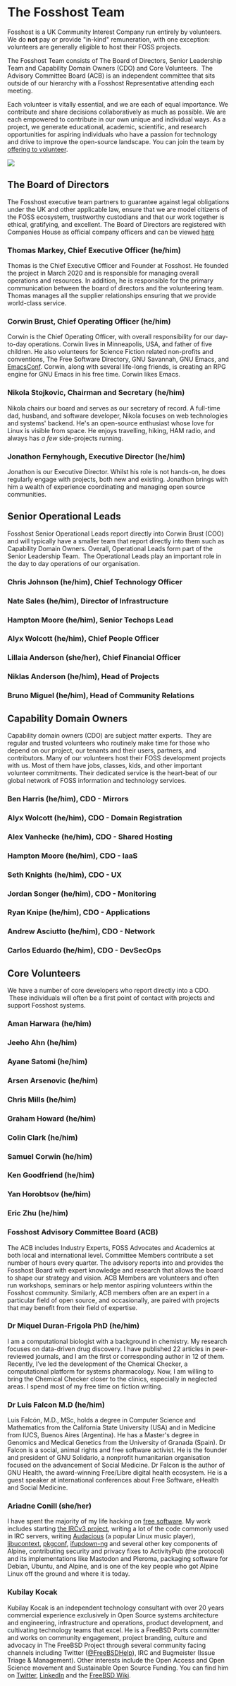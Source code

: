 # The Fosshost Team

Fosshost is a UK Community Interest Company run entirely by volunteers. We do **not** pay or provide "in-kind" remuneration, with one exception: volunteers are generally eligible to host their FOSS projects.

The Fosshost Team consists of The Board of Directors, Senior Leadership Team and Capability Domain Owners (CDO) and Core Volunteers.  The Advisory Committee Board (ACB) is an independent committee that sits outside of our hierarchy with a Fosshost Representative attending each meeting.  

Each volunteer is vitally essential, and we are each of equal importance. We contribute and share decisions collaboratively as much as possible. We are each empowered to contribute in our own unique and individual ways. As a project, we generate educational, academic, scientific, and research opportunities for aspiring individuals who have a passion for technology and drive to improve the open-source landscape. You can join the team by [offering to volunteer](/about/volunteering-opportunities).

![](/assets/fosshost-orgchart-20220119.png)

## The Board of Directors

The Fosshost executive team partners to guarantee against legal obligations under the UK and other applicable law, ensure that we are model citizens of the FOSS ecosystem, trustworthy custodians and that our work together is ethical, gratifying, and excellent. The Board of Directors are registered with Companies House as official company officers and can be viewed [here](https://find-and-update.company-information.service.gov.uk/company/13356530/officers)

### Thomas Markey, Chief Executive Officer (he/him) 

Thomas is the Chief Executive Officer and Founder at Fosshost. He founded the project in March 2020 and is responsible for managing overall operations and resources. In addition, he is responsible for the primary communication between the board of directors and the volunteering team. Thomas manages all the supplier relationships ensuring that we provide world-class service.

### Corwin Brust, Chief Operating Officer (he/him)

Corwin is the Chief Operating Officer, with overall responsibility for our day-to-day operations. Corwin lives in Minneapolis, USA, and father of five children. He also volunteers for Science Fiction related non-profits and conventions, The Free Software Directory, GNU Savannah, GNU Emacs, and [EmacsConf](https://emacsconf.org/). Corwin, along with several life-long friends, is creating an RPG engine for GNU Emacs in his free time. Corwin likes Emacs.

### Nikola Stojkovic, Chairman and Secretary (he/him)

Nikola chairs our board and serves as our secretary of record. A full-time dad, husband, and software developer, Nikola focuses on web technologies and systems' backend. He's an open-source enthusiast whose love for Linux is visible from space. He enjoys travelling, hiking, HAM radio, and always has _a few_ side-projects running.

### Jonathon Fernyhough, Executive Director (he/him)

Jonathon is our Executive Director. Whilst his role is not hands-on, he does regularly engage with projects, both new and existing. Jonathon brings with him a wealth of experience coordinating and managing open source communities.

## Senior Operational Leads

Fosshost Senior Operational Leads report directly into Corwin Brust (COO) and will typically have a smaller team that report directly into them such as Capability Domain Owners. Overall, Operational Leads form part of the Senior Leadership Team.  The Operational Leads play an important role in the day to day operations of our organisation. 

### Chris Johnson (he/him), Chief Technology Officer

### Nate Sales (he/him), Director of Infrastructure

### Hampton Moore (he/him), Senior Techops Lead

### Alyx Wolcott (he/him), Chief People Officer

### Lillaia Anderson (she/her), Chief Financial Officer

### Niklas Anderson (he/him), Head of Projects

### Bruno Miguel (he/him), Head of Community Relations

## Capability Domain Owners 

Capability domain owners (CDO) are subject matter experts.  They are regular and trusted volunteers who routinely make time for those who depend on our project, our tenants and their users, partners, and contributors. Many of our volunteers host their FOSS development projects with us. Most of them have jobs, classes, kids, and other important volunteer commitments. Their dedicated service is the heart-beat of our global network of FOSS information and technology services. 

### Ben Harris (he/him), CDO - Mirrors

### Alyx Wolcott (he/him), CDO - Domain Registration

### Alex Vanhecke (he/him), CDO - Shared Hosting

### Hampton Moore (he/him), CDO - IaaS

### Seth Knights (he/him), CDO - UX

### Jordan Songer (he/him), CDO - Monitoring

### Ryan Knipe (he/him), CDO - Applications

### Andrew Asciutto (he/him), CDO - Network

### Carlos Eduardo (he/him), CDO - DevSecOps

## Core Volunteers

We have a number of core developers who report directly into a CDO.  These individuals will often be a first point of contact with projects and support Fosshost systems. 

### Aman Harwara (he/him)

### Jeeho Ahn (he/him)

### Ayane Satomi (he/him)

### Arsen Arsenovic (he/him)

### Chris Mills (he/him)

### Graham Howard (he/him)

### Colin Clark (he/him)

### Samuel Corwin (he/him)

### Ken Goodfriend (he/him)

### Yan Horobtsov (he/him)

### Eric Zhu (he/him)

### Fosshost Advisory Committee Board (ACB)

The ACB includes Industry Experts, FOSS Advocates and Academics at both local and international level. Committee Members contribute a set number of hours every quarter. The advisory reports into and provides the Fosshost Board with expert knowledge and research that allows the board to shape our strategy and vision. ACB Members are volunteers and often run workshops, seminars or help mentor aspiring volunteers within the Fosshost community. Similarly, ACB members often are an expert in a particular field of open source, and occasionally, are paired with projects that may benefit from their field of expertise. 

### Dr Miquel Duran-Frigola PhD (he/him)

I am a computational biologist with a background in chemistry. My research focuses on data-driven drug discovery. I have published 22 articles in peer-reviewed journals, and I am the first or corresponding author in 12 of them. Recently, I’ve led the development of the Chemical Checker, a computational platform for systems pharmacology. Now, I am willing to bring the Chemical Checker closer to the clinics, especially in neglected areas. I spend most of my free time on fiction writing.

### Dr Luis Falcon M.D (he/him)

Luis Falcón, M.D., MSc, holds a degree in Computer Science and Mathematics from the California State University (USA) and in Medicine from IUCS, Buenos Aires (Argentina). He has a Master's degree in Genomics and Medical Genetics from the University of Granada (Spain). Dr Falcon is a social, animal rights and free software activist. He is the founder and president of GNU Solidario, a nonprofit humanitarian organisation focused on the advancement of Social Medicine. Dr Falcon is the author of GNU Health, the award-winning Free/Libre digital health ecosystem. He is a guest speaker at international conferences about Free Software, eHealth and Social Medicine.

### Ariadne Conill (she/her)

I have spent the majority of my life hacking on [free software](https://en.wikipedia.org/wiki/Free_software_movement). My work includes starting [the IRCv3 project](https://ircv3.org/), writing a lot of the code commonly used in IRC servers, writing [Audacious](https://audacious-media-player.org) (a popular Linux music player), [libucontext](https://github.com/kaniini/libucontext), [pkgconf](https://github.com/pkgconf/pkgconf), [ifupdown-ng](https://github.com/ifupdown-ng/ifupdown-ng) and several other key components of Alpine, contributing security and privacy fixes to ActivityPub (the protocol) and its implementations like Mastodon and Pleroma, packaging software for Debian, Ubuntu, and Alpine, and is one of the key people who got Alpine Linux off the ground and where it is today.

### Kubilay Kocak

Kubilay Kocak is an independent technology consultant with over 20 years commercial experience exclusively in Open Source systems architecture and engineering, infrastructure and operations, product development, and cultivating technology teams that excel. He is a FreeBSD Ports committer and works on community engagement, project branding, culture and advocacy in The FreeBSD Project through several community facing channels including Twitter ([@FreeBSDHelp](https://twitter.com/freebsdhelp)), IRC and Bugmeister (Issue Triage & Management). Other interests include the Open Access and Open Science movement and Sustainable Open Source Funding. You can find him on [Twitter](https://twitter.com/koobs), [LinkedIn](https://www.linkedin.com/in/kubilaykocak/) and the [FreeBSD Wiki](https://wiki.freebsd.org/KubilayKocak/).
